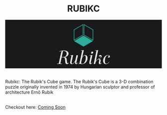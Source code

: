 
<h1  align=center>RUBIKC</h1>

<P  align=center>

<img  src="OtherResources/Banner.jpg"  alt="Rubikc"><br><br>

Rubikc: The Rubik's Cube game. The Rubik's Cube is a 3-D combination puzzle originally invented in 1974 by Hungarian sculptor and professor of architecture Ernő Rubik<br><br>

Checkout here: [Coming Soon](#)

</P>
